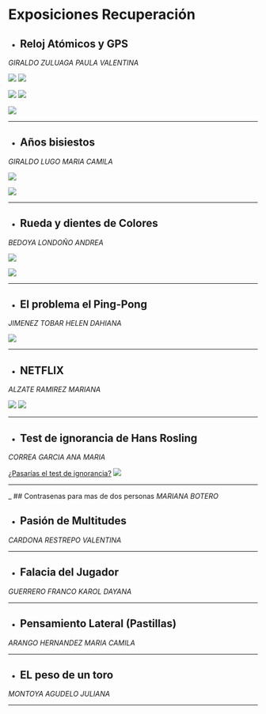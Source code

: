 # Exposiciones Recuperación


- ## Reloj Atómicos y GPS
_GIRALDO ZULUAGA PAULA VALENTINA_

![](http://hyperphysics.phy-astr.gsu.edu/hbasees/Mechanics/imgmech/GPSorbits.gif)
![](http://hyperphysics.phy-astr.gsu.edu/hbasees/Mechanics/imgmech/gps3.gif)

![](http://hyperphysics.phy-astr.gsu.edu/hbasees/Mechanics/imgmech/gps4.gif)
![](http://hyperphysics.phy-astr.gsu.edu/hbasees/Mechanics/imgmech/gps5.gif)

![](https://i2.wp.com/acolita.com/wp-content/uploads/2018/05/Imagen-6-T12.png?resize=300%2C206&ssl=1)
___
- ## Años bisiestos
_GIRALDO LUGO MARIA CAMILA_

![](https://estaticos.muyinteresante.es/media/cache/760x570_thumb/uploads/images/article/5747fd475bafe8af80828a07/calendarios_0.png)

![](https://upload.wikimedia.org/wikipedia/commons/0/09/TerreOrbiteLuneEtPhases-es.png)
___
- ## Rueda  y dientes de Colores
_BEDOYA LONDOÑO ANDREA_

![](http://www.superrobotica.com/Images/S330470big.JPG)

![](https://m.media-amazon.com/images/I/41aUFSa2D8L._AC_SX425_.jpg)
___
- ## El problema el Ping-Pong
_JIMENEZ TOBAR HELEN DAHIANA_

![](https://previews.123rf.com/images/lenm/lenm1409/lenm140900092/31678315-ilustraci%C3%B3n-con-ni%C3%B1os-jugando-tenis-de-mesa.jpg)
___
- ## NETFLIX
_ALZATE RAMIREZ MARIANA_

![](https://www.atriainnovation.com/wp-content/uploads/2021/07/PORTADA-2.jpg)
![](https://www.atriainnovation.com/wp-content/uploads/2021/07/NETFLIX_3.jpg)



___
- ## Test de ignorancia de Hans Rosling
_CORREA GARCIA ANA MARIA_

[¿Pasarías el test de ignorancia?](https://www.bbc.com/mundo/noticias-39625345)
![](https://ichef.bbci.co.uk/news/800/cpsprodpb/A1ED/production/_95735414_roschimp.jpg)
___
_ ## Contrasenas para mas de dos personas
_MARIANA BOTERO_

- ## Pasión de Multitudes
_CARDONA RESTREPO VALENTINA_
___

- ## Falacia del Jugador
_GUERRERO FRANCO KAROL DAYANA_
___

- ## Pensamiento Lateral (Pastillas)
_ARANGO HERNANDEZ MARIA CAMILA_
___

- ## EL peso de un toro
_MONTOYA AGUDELO JULIANA_
___
